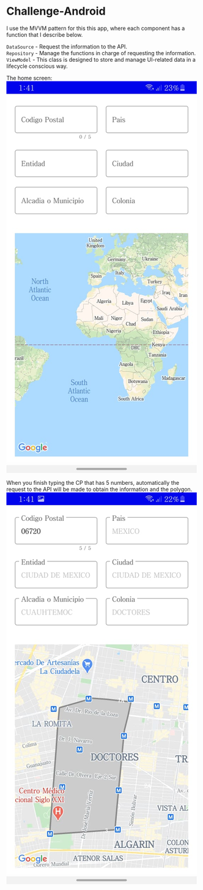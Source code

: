 # Challenge-Android
I use the MVVM pattern for this this app, where each component has a function that I describe below.

`DataSource` - Request the information to the API. <br>
`Repository` - Manage the functions in charge of requesting the information. <br>
`ViewModel` - This class is designed to store and manage UI-related data in a lifecycle conscious way. <br>

The home screen:
![](1.jpeg)

When you finish typing the CP that has 5 numbers, automatically the request to the API will be made to obtain the information and the polygon.
![](2.jpeg)
